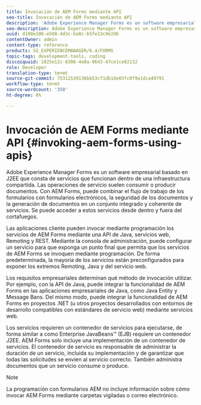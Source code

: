 ```yaml
---
title: Invocación de AEM Forms mediante API
seo-title: Invocación de AEM Forms mediante API
description: 'Adobe Experience Manager Forms es un software empresarial basado en J2EE que consta de servicios que funcionan dentro de una infraestructura compartida. Aprenda a utilizar aplicaciones de cliente para invocar AEM Forms mediante programación mediante una API de Java, servicios web, Remoting y API de REST. '
seo-description: Adobe Experience Manager Forms es un software empresarial basado en J2EE que consta de servicios que funcionan dentro de una infraestructura compartida. Aprenda a utilizar aplicaciones de cliente para invocar AEM Forms mediante programación mediante una API de Java, servicios web, Remoting y API de REST.
uuid: d100e106-e508-4d3c-ba8c-b5fe13c9e2d6
contentOwner: admin
content-type: reference
products: SG_EXPERIENCEMANAGER/6.4/FORMS
topic-tags: development-tools, coding
discoiquuid: 1825e12c-0306-4e0a-9643-47ce1ce82132
role: Developer
translation-type: tm+mt
source-git-commit: 75312539136bb53cf1db1de03fc0f9a1dca49791
workflow-type: tm+mt
source-wordcount: '350'
ht-degree: 0%

---
```



# Invocación de AEM Forms mediante API {#invoking-aem-forms-using-apis}

Adobe Experience Manager Forms es un software empresarial basado en J2EE que consta de servicios que funcionan dentro de una infraestructura compartida. Las operaciones de servicio suelen consumir o producir documentos. Con AEM Forms, puede combinar el flujo de trabajo de los formularios con formularios electrónicos, la seguridad de los documentos y la generación de documentos en un conjunto integrado y coherente de servicios. Se puede acceder a estos servicios desde dentro y fuera del cortafuegos.

Las aplicaciones cliente pueden invocar mediante programación los servicios de AEM Forms mediante una API de Java, servicios web, Remoting y REST. Mediante la consola de administración, puede configurar un servicio para que exponga un punto final que permita que los servicios de AEM Forms se invoquen mediante programación. De forma predeterminada, la mayoría de los servicios están preconfigurados para exponer los extremos Remoting, Java y del servicio web.

Los requisitos empresariales determinan qué método de invocación utilizar. Por ejemplo, con la API de Java, puede integrar la funcionalidad de AEM Forms en las aplicaciones empresariales de Java, como Java Entity y Message Bans. Del mismo modo, puede integrar la funcionalidad de AEM Forms en proyectos .NET (u otros proyectos desarrollados con entornos de desarrollo compatibles con estándares de servicio web) mediante servicios web.

Los servicios requieren un contenedor de servicios para ejecutarse, de forma similar a como Enterprise JavaBeans™ (EJB) requiere un contenedor J2EE. AEM Forms solo incluye una implementación de un contenedor de servicios. El contenedor de servicio es responsable de administrar la duración de un servicio, incluida su implementación y de garantizar que todas las solicitudes se envíen al servicio correcto. También administra documentos que un servicio consume o produce.

>[!NOTE]
>
>La programación con formularios AEM no incluye información sobre cómo invocar AEM Forms mediante carpetas vigiladas o correo electrónico.

